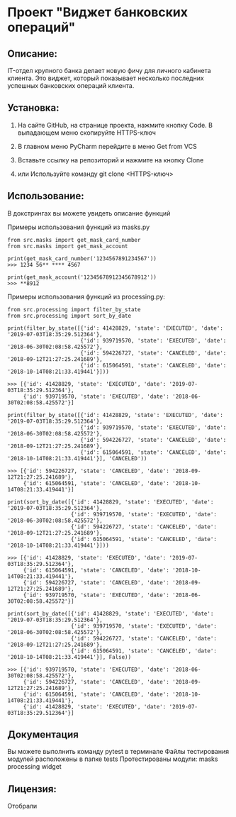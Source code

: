 # Проект "Виджет банковских операций"

## Описание:

IT-отдел крупного банка делает новую фичу для личного кабинета клиента.
Это виджет, который показывает несколько последних успешных банковских
операций клиента.

## Установка:

1. На сайте GitHub, на странице проекта, нажмите кнопку Code. В выпадающем меню скопируйте HTTPS-ключ
2. В главном меню PyCharm перейдите в меню Get from VCS
3. Вставьте ссылку на репозиторий и нажмите на кнопку Clone

4. или Используйте команду git clone <HTTPS-ключ>

## Использование:

В докстрингах вы можете увидеть описание функций

Примеры использования функций из masks.py
```
from src.masks import get_mask_card_number
from src.masks import get_mask_account

print(get_mask_card_number('1234567891234567'))
>>> 1234 56** **** 4567

print(get_mask_account('12345678912345678912'))
>>> **8912
```

Примеры использования функций из processing.py:
```
from src.processing import filter_by_state
from src.processing import sort_by_date

print(filter_by_state([{'id': 41428829, 'state': 'EXECUTED', 'date': '2019-07-03T18:35:29.512364'},
                       {'id': 939719570, 'state': 'EXECUTED', 'date': '2018-06-30T02:08:58.425572'},
                       {'id': 594226727, 'state': 'CANCELED', 'date': '2018-09-12T21:27:25.241689'},
                       {'id': 615064591, 'state': 'CANCELED', 'date': '2018-10-14T08:21:33.419441'}]))
                       
>>> [{'id': 41428829, 'state': 'EXECUTED', 'date': '2019-07-03T18:35:29.512364'},
     {'id': 939719570, 'state': 'EXECUTED', 'date': '2018-06-30T02:08:58.425572'}]
     
print(filter_by_state([{'id': 41428829, 'state': 'EXECUTED', 'date': '2019-07-03T18:35:29.512364'},
                       {'id': 939719570, 'state': 'EXECUTED', 'date': '2018-06-30T02:08:58.425572'},
                       {'id': 594226727, 'state': 'CANCELED', 'date': '2018-09-12T21:27:25.241689'},
                       {'id': 615064591, 'state': 'CANCELED', 'date': '2018-10-14T08:21:33.419441'}], 'CANCELED'))                       

>>> [{'id': 594226727, 'state': 'CANCELED', 'date': '2018-09-12T21:27:25.241689'},
     {'id': 615064591, 'state': 'CANCELED', 'date': '2018-10-14T08:21:33.419441'}]
     
print(sort_by_date([{'id': 41428829, 'state': 'EXECUTED', 'date': '2019-07-03T18:35:29.512364'},
                    {'id': 939719570, 'state': 'EXECUTED', 'date': '2018-06-30T02:08:58.425572'},
                    {'id': 594226727, 'state': 'CANCELED', 'date': '2018-09-12T21:27:25.241689'},
                    {'id': 615064591, 'state': 'CANCELED', 'date': '2018-10-14T08:21:33.419441'}]))
                    
>>> [{'id': 41428829, 'state': 'EXECUTED', 'date': '2019-07-03T18:35:29.512364'},
     {'id': 615064591, 'state': 'CANCELED', 'date': '2018-10-14T08:21:33.419441'},
     {'id': 594226727, 'state': 'CANCELED', 'date': '2018-09-12T21:27:25.241689'},
     {'id': 939719570, 'state': 'EXECUTED', 'date': '2018-06-30T02:08:58.425572'}]
     
print(sort_by_date([{'id': 41428829, 'state': 'EXECUTED', 'date': '2019-07-03T18:35:29.512364'},
                    {'id': 939719570, 'state': 'EXECUTED', 'date': '2018-06-30T02:08:58.425572'},
                    {'id': 594226727, 'state': 'CANCELED', 'date': '2018-09-12T21:27:25.241689'},
                    {'id': 615064591, 'state': 'CANCELED', 'date': '2018-10-14T08:21:33.419441'}], False))     

>>> [{'id': 939719570, 'state': 'EXECUTED', 'date': '2018-06-30T02:08:58.425572'},
     {'id': 594226727, 'state': 'CANCELED', 'date': '2018-09-12T21:27:25.241689'},
     {'id': 615064591, 'state': 'CANCELED', 'date': '2018-10-14T08:21:33.419441'},
     {'id': 41428829, 'state': 'EXECUTED', 'date': '2019-07-03T18:35:29.512364'}]

```

## Документация

Вы можете выполнить команду pytest в терминале
Файлы тестирования модулей расположены в папке tests
Протестированы модули:
    masks
    processing
    widget

## Лицензия:

Отобрали
